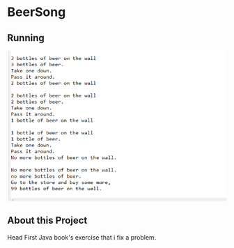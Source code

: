 # BeerSong   
## Running   
![Preview-Screens](https://github.com/devWeslei/BeerSong/blob/main/assets/example.png)


## About this Project

Head First Java book's exercise that i fix a problem.



